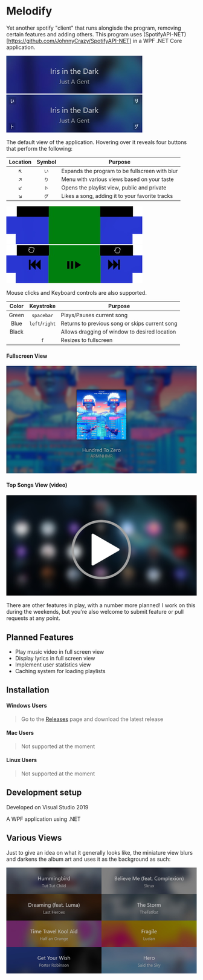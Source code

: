 # Melodify

Yet another spotify "client" that runs alongisde the program, removing certain features and adding others. This program uses (SpotifyAPI-NET)[https://github.com/JohnnyCrazy/SpotifyAPI-NET] in a WPF .NET Core application. 

![](images/main.JPG)
![](images/hover.jpg)

The default view of the application.
Hovering over it reveals four buttons that perform the following:

Location | Symbol | Purpose
:---: | :---: | ---
↖|`い`|Expands the program to be fullscreen with blur
↗|`り`|Menu with various views based on your taste
↙|`ト`|Opens the playlist view, public and private
↘|`グ`|Likes a song, adding it to your favorite tracks

![](images/hoverRaw.jpg)
![](images/hoverInfo.jpg)

Mouse clicks and Keyboard controls are also supported.

Color | Keystroke | Purpose
:---: | :---: | ---
Green | `spacebar` | Plays/Pauses current song
Blue | `left`/`right` | Returns to previous song or skips current song
Black | ⠀ | Allows dragging of window to desired location
⠀ | `f` | Resizes to fullscreen

#### Fullscreen View
![](images/fullscreen.jpg)
#### Top Songs View (video)
[![Preview Top Songs](images/topSongs.jpg)](https://streamable.com/m08hx)

There are other features in play, with a number more planned! I work on this during the weekends, but you're also welcome to submit feature or pull requests at any point.

## Planned Features
- Play music video in full screen view
- Display lyrics in full screen view
- Implement user statistics view
- Caching system for loading playlists

## Installation

 #### Windows Users
>
> Go to the [Releases](https://github.com/novatorem/Melodify/releases) page and download the latest release
>

 #### Mac Users
>
> Not supported at the moment
>

 #### Linux Users
>
> Not supported at the moment
>

## Development setup

Developed on Visual Studio 2019

A WPF application using .NET

## Various Views

Just to give an idea on what it generally looks like, the miniature view blurs and darkens the album art and uses it as the background as such:

![](images/multi.jpg)